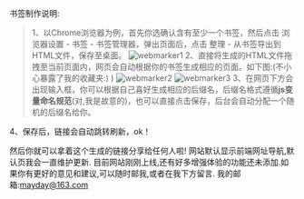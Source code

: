 书签制作说明:
>1、以Chrome浏览器为例，首先你选确认含有至少一个书签，然后点击 浏览器设置 - 书签 - 书签管理器，弹出页面后，点击 整理 - 从书签导出到HTML文件，保存至桌面。
>![webmarker1](http://oh6ot5at0.bkt.clouddn.com/webmarker1.jpg)
>2、直接将生成的HTML文件拖拽至当前页面内，网页会自动根据你的书签生成相应的页面。如下图:(不小心暴露了我的收藏夹:) )
>![webmarker2](http://oh6ot5at0.bkt.clouddn.com/webmarker2.jpg)
>![webmarker3](http://oh6ot5at0.bkt.clouddn.com/webmarker3.jpg)
>3、在网页下方会出现输入框，你可以根据自己喜好生成相应的后缀名，后缀名格式遵循**js变量命名规范**(对,我是故意的)，也可以直接点击保存，后台会自动分配一个随机的后缀名给你。

4、保存后，链接会自动跳转刷新，ok！

然后你就可以拿着这个生成的链接分享给任何人啦!
网站默认显示前端网址导航,默认页我会一直维护更新.
目前网站刚刚上线,还有好多增强体验的功能还未添加.如果你有更好的意见和建议,可以随时邮我,或者在我下方留言.
我的邮箱:mayday@163.com